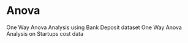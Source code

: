 # Anova
One Way Anova Analysis using Bank Deposit dataset
One Way Anova Analysis on Startups cost data
